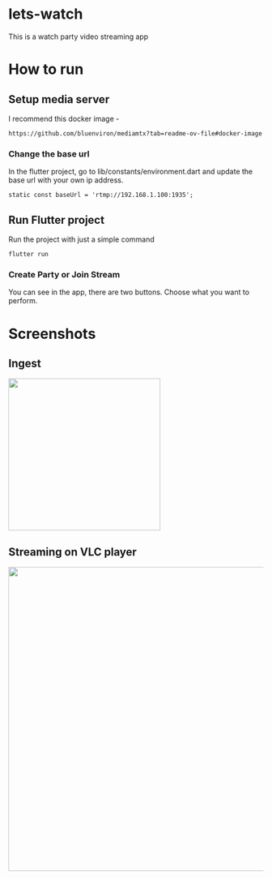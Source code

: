 # lets-watch
This is a watch party video streaming app

# How to run 

## Setup media server

I recommend this docker image - 
```
https://github.com/bluenviron/mediamtx?tab=readme-ov-file#docker-image
```

### Change the base url

In the flutter project, go to lib/constants/environment.dart and update the base url with your own ip address.

```
static const baseUrl = 'rtmp://192.168.1.100:1935';
```


## Run Flutter project

Run the project with just a simple command
```
flutter run
```

### Create Party or Join Stream

You can see in the app, there are two buttons. Choose what you want to perform. 

# Screenshots

## Ingest
<img width=300 src="https://raw.githubusercontent.com/sxudan/lets-watch/main/IMG_1069.PNG"/>

## Streaming on VLC player
<img width=600 src="https://raw.githubusercontent.com/sxudan/lets-watch/main/Image2.png"/>
